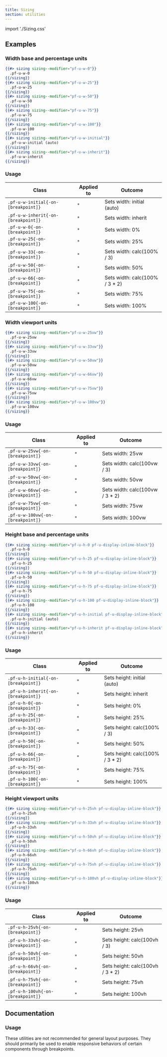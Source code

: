 ```yaml
---
title: Sizing
section: utilities
---
```


import './Sizing.css'

## Examples
### Width base and percentage units
```hbs
{{#> sizing sizing--modifier="pf-u-w-0"}}
  .pf-u-w-0
{{/sizing}}
{{#> sizing sizing--modifier="pf-u-w-25"}}
  .pf-u-w-25
{{/sizing}}
{{#> sizing sizing--modifier="pf-u-w-50"}}
  .pf-u-w-50
{{/sizing}}
{{#> sizing sizing--modifier="pf-u-w-75"}}
  .pf-u-w-75
{{/sizing}}
{{#> sizing sizing--modifier="pf-u-w-100"}}
  .pf-u-w-100
{{/sizing}}
{{#> sizing sizing--modifier="pf-u-w-initial"}}
  .pf-u-w-initial (auto)
{{/sizing}}
{{#> sizing sizing--modifier="pf-u-w-inherit"}}
  .pf-u-w-inherit
{{/sizing}}
```
### Usage
| Class | Applied to | Outcome |
| -- | -- | -- |
| `.pf-u-w-initial{-on-[breakpoint]}` | `*` | Sets width: initial (auto) |
| `.pf-u-w-inherit{-on-[breakpoint]}` | `*` | Sets width: inherit |
| `.pf-u-w-0{-on-[breakpoint]}`  | `*` | Sets width: 0% |
| `.pf-u-w-25{-on-[breakpoint]}` | `*` | Sets width: 25% |
| `.pf-u-w-33{-on-[breakpoint]}` | `*` | Sets width: calc(100% / 3) |
| `.pf-u-w-50{-on-[breakpoint]}` | `*` | Sets width: 50% |
| `.pf-u-w-66{-on-[breakpoint]}` | `*` | Sets width: calc(100% / 3 * 2) |
| `.pf-u-w-75{-on-[breakpoint]}` | `*` | Sets width: 75% |
| `.pf-u-w-100{-on-[breakpoint]}` | `*` | Sets width: 100% |

### Width viewport units
```hbs isFullscreen
{{#> sizing sizing--modifier="pf-u-w-25vw"}}
  .pf-u-w-25vw
{{/sizing}}
{{#> sizing sizing--modifier="pf-u-w-33vw"}}
  .pf-u-w-33vw
{{/sizing}}
{{#> sizing sizing--modifier="pf-u-w-50vw"}}
  .pf-u-w-50vw
{{/sizing}}
{{#> sizing sizing--modifier="pf-u-w-66vw"}}
  .pf-u-w-66vw
{{/sizing}}
{{#> sizing sizing--modifier="pf-u-w-75vw"}}
  .pf-u-w-75vw
{{/sizing}}
{{#> sizing sizing--modifier="pf-u-w-100vw"}}
  .pf-u-w-100vw
{{/sizing}}
```
### Usage
| Class | Applied to | Outcome |
| -- | -- | -- |
| `.pf-u-w-25vw{-on-[breakpoint]}` | `*` | Sets width: 25vw |
| `.pf-u-w-33vw{-on-[breakpoint]}` | `*` | Sets width: calc(100vw / 3) |
| `.pf-u-w-50vw{-on-[breakpoint]}` | `*` | Sets width: 50vw |
| `.pf-u-w-66vw{-on-[breakpoint]}` | `*` | Sets width: calc(100vw / 3 * 2) |
| `.pf-u-w-75vw{-on-[breakpoint]}` | `*` | Sets width: 75vw |
| `.pf-u-w-100vw{-on-[breakpoint]}` | `*` | Sets width: 100vw |

### Height base and percentage units
```hbs
{{#> sizing sizing--modifier="pf-u-h-0 pf-u-display-inline-block"}}
  .pf-u-h-0
{{/sizing}}
{{#> sizing sizing--modifier="pf-u-h-25 pf-u-display-inline-block"}}
  .pf-u-h-25
{{/sizing}}
{{#> sizing sizing--modifier="pf-u-h-50 pf-u-display-inline-block"}}
  .pf-u-h-50
{{/sizing}}
{{#> sizing sizing--modifier="pf-u-h-75 pf-u-display-inline-block"}}
  .pf-u-h-75
{{/sizing}}
{{#> sizing sizing--modifier="pf-u-h-100 pf-u-display-inline-block"}}
  .pf-u-h-100
{{/sizing}}
{{#> sizing sizing--modifier="pf-u-h-initial pf-u-display-inline-block"}}
  .pf-u-h-initial (auto)
{{/sizing}}
{{#> sizing sizing--modifier="pf-u-h-inherit pf-u-display-inline-block"}}
  .pf-u-h-inherit
{{/sizing}}
```
### Usage
| Class | Applied to | Outcome |
| -- | -- | -- |
| `.pf-u-h-initial{-on-[breakpoint]}` | `*` | Sets height: initial (auto) |
| `.pf-u-h-inherit{-on-[breakpoint]}` | `*` | Sets height: inherit |
| `.pf-u-h-0{-on-[breakpoint]}` | `*` | Sets height: 0% |
| `.pf-u-h-25{-on-[breakpoint]}`| `*` | Sets height: 25% |
| `.pf-u-h-33{-on-[breakpoint]}`| `*` | Sets height: calc(100% / 3) |
| `.pf-u-h-50{-on-[breakpoint]}`| `*` | Sets height: 50% |
| `.pf-u-h-66{-on-[breakpoint]}`| `*` | Sets height: calc(100% / 3 * 2) |
| `.pf-u-h-75{-on-[breakpoint]}`| `*` | Sets height: 75% |
| `.pf-u-h-100{-on-[breakpoint]}` | `*` | Sets height: 100% |

### Height viewport units
```hbs isFullscreen
{{#> sizing sizing--modifier="pf-u-h-25vh pf-u-display-inline-block"}}
  .pf-u-h-25vh
{{/sizing}}
{{#> sizing sizing--modifier="pf-u-h-33vh pf-u-display-inline-block"}}
  .pf-u-h-33vh
{{/sizing}}
{{#> sizing sizing--modifier="pf-u-h-50vh pf-u-display-inline-block"}}
  .pf-u-h-50vh
{{/sizing}}
{{#> sizing sizing--modifier="pf-u-h-66vh pf-u-display-inline-block"}}
  .pf-u-h-66vh
{{/sizing}}
{{#> sizing sizing--modifier="pf-u-h-75vh pf-u-display-inline-block"}}
  .pf-u-h-75vh
{{/sizing}}
{{#> sizing sizing--modifier="pf-u-h-100vh pf-u-display-inline-block"}}
  .pf-u-h-100vh
{{/sizing}}
```
### Usage
| Class | Applied to | Outcome |
| -- | -- | -- |
| `.pf-u-h-25vh{-on-[breakpoint]}` | `*` | Sets height: 25vh |
| `.pf-u-h-33vh{-on-[breakpoint]}` | `*` | Sets height: calc(100vh / 3) |
| `.pf-u-h-50vh{-on-[breakpoint]}` | `*` | Sets height: 50vh |
| `.pf-u-h-66vh{-on-[breakpoint]}` | `*` | Sets height: calc(100vh / 3 * 2) |
| `.pf-u-h-75vh{-on-[breakpoint]}` | `*` | Sets height: 75vh |
| `.pf-u-h-100vh{-on-[breakpoint]}` | `*` | Sets height: 100vh |

## Documentation
### Usage
These utilities are not recommended for general layout purposes. They should primarily be used to enable responsive behaviors of certain components through breakpoints.
